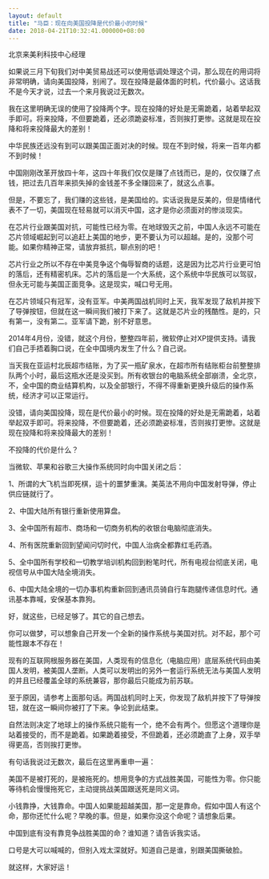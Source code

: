 ```yaml
---
layout: default
title: "马臣：现在向美国投降是代价最小的时候"
date: 2018-04-21T10:32:41.000000+08:00
---
```


北京来美利科技中心经理

如果说三月下旬我们对中美贸易战还可以使用低调处理这个词，那么现在的用词将非常明确，请向美国投降，别闹了。现在投降是最体面的时机，代价最小。这话我不是今天才说，过去一个来月我说过无数次。

我在这里明确无误的使用了投降两个字。现在投降的好处是无需跪着，站着举起双手即可。将来投降，不但要跪着，还必须跪姿标准，否则挨打更惨。这就是现在投降和将来投降最大的差别！

中华民族还远没有到可以跟美国正面对决的时候。现在不到时候，将来一百年内都不到时候！

中国刚刚改革开放四十年，这四十年我们仅仅是赚了点钱而已，是的，仅仅赚了点钱，把过去几百年来损失掉的金钱差不多全赚回来了，就这么点事。

但是，不要忘了，我们赚的这些钱，是美国给的。实话说我是反美的，但是情绪代表不了一切，美国现在轻易就可以消灭中国，这才是你必须面对的惨淡现实。

在芯片行业跟美国对抗，可能性已经为零。在地球毁灭之前，中国人永远不可能在芯片领域崛起到可以追赶上美国的地步，更不要认为可以超越。是的，没那个可能。如果你精神正常，请放弃抵抗，聊点别的吧！

芯片行业之所以不存在中美竞争这个侮辱智商的话题，这是因为比芯片行业更可怕的落后，还有精密机床。芯片的落后是一个大系统，这个系统中华民族可以驾驭，但永无可能与美国正面竞争。这是现实，喊口号无用。

在芯片领域只有冠军，没有亚军。中美两国战机同时上天，我军发现了敌机并按下了导弹按钮，但就在这一瞬间我们被打下来了。这就是芯片业的残酷性。是的，只有第一，没有第二。亚军请下跪，别不好意思。

2014年4月份，没错，就这个月份，整整四年前，微软停止对XP提供支持。请我们自己手捂着胸口说，在全中国境内发生了什么？自己说。

当天我在亚运村北辰超市结账，为了买一瓶矿泉水，在超市所有结账柜台前整整排队两个小时，最后这瓶水还是没买到。所有收银台的电脑系统全部崩溃，全北京，不，全中国的商业结算机构，以及全部银行，不得不得重新更换升级后的操作系统，经济才可以正常运行。

没错，请向美国投降，现在是代价最小的时候。现在投降的好处是无需跪着，站着举起双手即可。将来投降，不但要跪着，还必须跪姿标准，否则挨打更惨。这就是现在投降和将来投降最大的差别！

不投降的代价是什么？

当微软、苹果和谷歌三大操作系统同时向中国关闭之后：

1、所谓的大飞机当即死棋，运十的噩梦重演。美英法不用向中国发射导弹，停止供应链就行了。

2、中国大陆所有银行重新使用算盘。

3、全中国所有超市、商场和一切商务机构的收银台电脑彻底消失。

4、所有医院重新回到望闻问切时代，中国人治病全都靠红毛药酒。

5、全中国所有学校和一切教学培训机构回到粉笔时代，所有电视台彻底关闭，电视信号从中国大陆全境消失。

6、中国大陆全境的一切办事机构重新回到通讯员骑自行车跑腿传递信息时代。通讯基本靠喊，安保基本靠狗。

好，就这些，已经足够了。其它的自己想去。

你可以做梦，可以想象自己开发一个全新的操作系统与美国对抗。对不起，那个可能性跟本不存在！

现有的互联网根服务器在美国，人类现有的信息化（电脑应用）底层系统代码由美国人发明，被美国人垄断。人类可以发明出的另外一套运行系统无法与美国人发明的并且已经覆盖全球的系统兼容，那你最后只能成为前苏联。

至于原因，请参考上面那句话。两国战机同时上天，你发现了敌机并按下了导弹按钮，就在这一瞬间你被打了下来。争论到此结束。

自然法则决定了地球上的操作系统只能有一个，绝不会有两个。但愿这个道理你是站着接受的，而不是跪着。如果跪着接受，不但跪着，还必须跪直了上身，双手举得更高，否则挨打更惨。

有句话我说过无数次，最后在这里再重申一遍：

美国不是被打死的，是被拖死的。想用竞争的方式战胜美国，可能性为零。你只能等待机会慢慢拖死它，主动提挑战美国跟送死是同义词。

小钱靠挣，大钱靠命。中国人如果能超越美国，那一定是靠命。假如中国人有这个命，那你还忙什么呢？早晚的事。但是，如果你没这个命呢？请想象后果。

中国到底有没有靠竞争战胜美国的命？谁知道？请告诉我实话。

口号是大可以喊喊的，但别入戏太深就好。知道自己是谁，别跟美国撕破脸。

就这样，大家好运！

